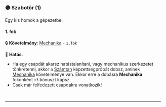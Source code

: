 ### 🟣 Szabotőr (1)

Egy kis homok a gépezetbe.

#### 1. fok

🔒 **Követelmény**: [Mechanika](mechanika.md) - `1.fok`

🌟 **Hatás**:
- Ha egy csapdát akarsz hatástalanítani, vagy mechanikus szerkezetet tönkretenni, akkor a [Számtan](../kepzettsegek.tudomanyos/szamtan.md)  képzettségpróbát dobsz, aminek [Mechanika](mechanika.md) követelménye van. Ekkor erre a dobásra **Mechanika** fokonként `+3` bónuszt kapsz.
- Csak már felfedezett csapdákra vonatkozik!

<br />

---
